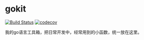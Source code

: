 # gokit
[![Build Status](https://www.travis-ci.org/aQuaYi/GoKit.svg?branch=master)](https://www.travis-ci.org/aQuaYi/GoKit)
[![codecov](https://codecov.io/gh/aQuaYi/GoKit/branch/master/graph/badge.svg)](https://codecov.io/gh/aQuaYi/GoKit)

我的go语言工具箱，把日常开发中，经常用到的小函数，统一放在这里。
